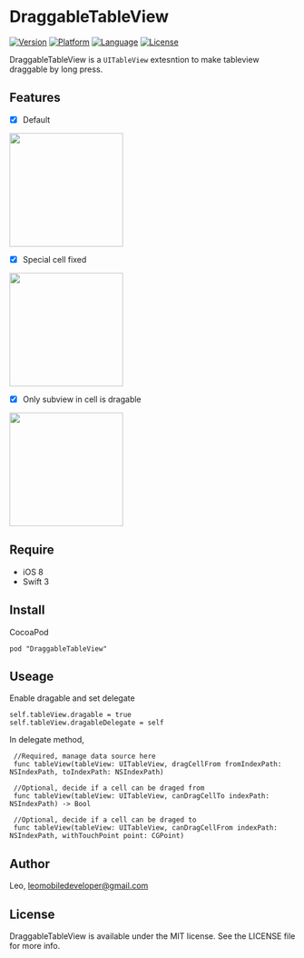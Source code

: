  
# DraggableTableView

[![Version](https://img.shields.io/cocoapods/v/DraggableTableView.svg?style=flat)](http://cocoapods.org/pods/DraggableTableView) [![Platform](http://img.shields.io/badge/platform-ios-blue.svg?style=flat
                                                                                                                                                 )](https://developer.apple.com/iphone/index.action)
[![Language](http://img.shields.io/badge/language-swift-brightgreen.svg?style=flat
             )](https://developer.apple.com/swift)
[![License](http://img.shields.io/badge/license-MIT-lightgrey.svg?style=flat
            )](http://mit-license.org)

DraggableTableView is a `UITableView` extesntion to make tableview draggable by long press. 

## Features
- [x] Default


<img src="https://github.com/LeoMobileDeveloper/DraggableTableView/blob/master/ScreenShot/1.gif?raw=true" width="200">


- [x] Special cell fixed 

<img src="https://github.com/LeoMobileDeveloper/DraggableTableView/blob/master/ScreenShot/2.gif?raw=true" width="200">

- [x] Only subview in cell is dragable

<img src="https://github.com/LeoMobileDeveloper/DraggableTableView/blob/master/ScreenShot/3.gif?raw=true" width="200">

## Require

- iOS 8
- Swift 3


## Install

CocoaPod

```
pod "DraggableTableView"
```


## Useage

Enable dragable and set delegate

```
self.tableView.dragable = true
self.tableView.dragableDelegate = self
```

In delegate method,

``` 
 //Required, manage data source here
 func tableView(tableView: UITableView, dragCellFrom fromIndexPath: NSIndexPath, toIndexPath: NSIndexPath) 
 
 //Optional, decide if a cell can be draged from
 func tableView(tableView: UITableView, canDragCellTo indexPath: NSIndexPath) -> Bool 
 
 //Optional, decide if a cell can be draged to
 func tableView(tableView: UITableView, canDragCellFrom indexPath: NSIndexPath, withTouchPoint point: CGPoint) 
```

## Author

Leo, leomobiledeveloper@gmail.com

## License

DraggableTableView is available under the MIT license. See the LICENSE file for more info.

